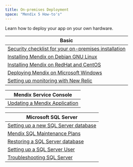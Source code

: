 ```yaml
---
title: On-premises Deployment
space: "Mendix 5 How-to's"
---
```


Learn how to deploy your app on your own hardware.

| Basic
| ----------------------------------------------
| [Security checklist for your on-premises installation](security-checklist-for-your-on-premises-installation)
| [Installing Mendix on Debian GNU Linux](installing-mendix-on-debian-gnu-linux)
| [Installing Mendix on RedHat and CentOS](installing-mendix-on-redhat-and-centos)
| [Deploying Mendix on Microsoft Windows](deploying-mendix-on-microsoft-windows)
| [Setting up monitoring with New Relic](setting-up-monitoring-with-new-relic)

| Mendix Service Console
| ----------------------------------------------
| [Updating a Mendix Application](updating-a-mendix-application)

| Microsoft SQL Server
| ----------------------------------------------
| [Setting up a new SQL Server database](setting-up-a-new-sql-server-database)
| [Mendix SQL Maintenance Plans](mendix-sql-maintenance-plans)
| [Restoring a SQL Server database](restoring-a-sql-server-database)
| [Setting up a SQL Server User](setting-up-a-sql-server-user)
| [Troubleshooting SQL Server](troubleshooting-sql-server)
